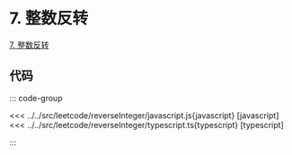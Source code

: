 # 7. 整数反转

[7. 整数反转](https://leetcode.cn/problems/reverse-integer/description/)

## 代码

::: code-group

<<< ../../src/leetcode/reverseInteger/javascript.js{javascript} [javascript]
<<< ../../src/leetcode/reverseInteger/typescript.ts{typescript} [typescript]

:::
